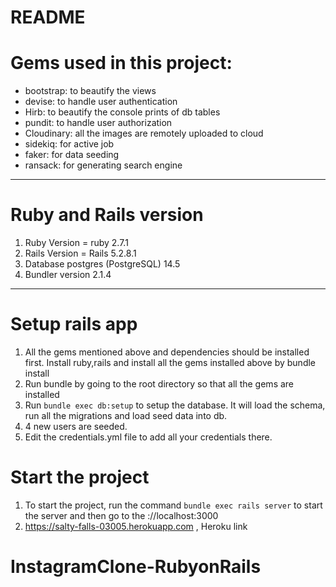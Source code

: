 # README
# Gems used in this project:
- bootstrap: to beautify the views
- devise: to handle user authentication
- Hirb: to beautify the console prints of db tables
- pundit: to handle user authorization
- Cloudinary: all the images are remotely uploaded to cloud
- sidekiq: for active job
- faker: for data seeding
- ransack: for generating search engine
***
# Ruby and Rails version
1. Ruby Version = ruby 2.7.1
2. Rails Version = Rails 5.2.8.1
3. Database postgres (PostgreSQL) 14.5
4. Bundler version 2.1.4
***
# Setup rails app
1. All the gems mentioned above and dependencies should be installed first. Install ruby,rails and install all the gems installed above by bundle install
2. Run bundle by going to the root directory so that all the gems are installed
3. Run `bundle exec db:setup` to setup the database. It will load the schema, run all the migrations and load seed data into db.
4. 4 new users are seeded.
5. Edit the credentials.yml file to add all your credentials there.

# Start the project
1. To start the project, run the command `bundle exec rails server` to start the server and then go to the ://localhost:3000
2. https://salty-falls-03005.herokuapp.com , Heroku link
# InstagramClone-RubyonRails
